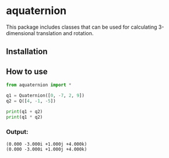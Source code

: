# aquaternion
 
This package includes classes that can be used for calculating 3-dimensional translation and rotation.

## Installation

## How to use

```python
from aquaternion import *

q1 = Quaternion([0, -7, 2, 9])
q2 = Q([4, -1, -5])

print(q1 + q2)
print(q1 * q2)
```

### Output:
```
(0.000 -3.000i +1.000j +4.000k)
(0.000 -3.000i +1.000j +4.000k)
```
